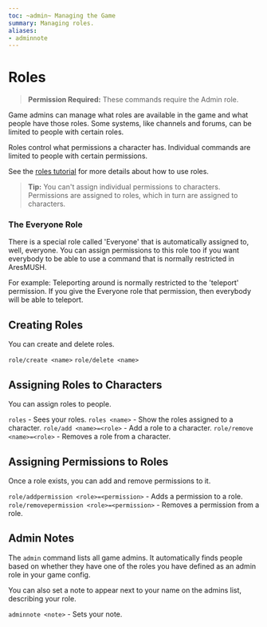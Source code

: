```yaml
---
toc: ~admin~ Managing the Game
summary: Managing roles.
aliases:
- adminnote
---
```

# Roles

> **Permission Required:** These commands require the Admin role.

Game admins can manage what roles are available in the game and what people have those roles.  Some systems, like channels and forums, can be limited to people with certain roles.

Roles control what permissions a character has.  Individual commands are limited to people with certain permissions. 

See the [roles tutorial](http://aresmush.com/tutorials/manage/roles) for more details about how to use roles.

> **Tip:**  You can't assign individual permissions to characters.  Permissions are assigned to roles, which in turn are assigned to characters.

### The Everyone Role

There is a special role called 'Everyone' that is automatically assigned to, well, everyone.  You can assign permissions to this role too if you want everybody to be able to use a command that is normally restricted in AresMUSH.

For example:  Teleporting around is normally restricted to the 'teleport' permission.  If you give the Everyone role that permission, then everybody will be able to teleport.

## Creating Roles

You can create and delete roles.

`role/create <name>`
`role/delete <name>`

## Assigning Roles to Characters

You can assign roles to people.

`roles` - Sees your roles.
`roles <name>` - Show the roles assigned to a character.
`role/add <name>=<role>` - Add a role to a character.
`role/remove <name>=<role>` - Removes a role from a character.

## Assigning Permissions to Roles

Once a role exists, you can add and remove permissions to it.

`role/addpermission <role>=<permission>` - Adds a permission to a role.
`role/removepermission <role>=<permission>` - Removes a permission from a role.

## Admin Notes

The `admin` command lists all game admins.  It automatically finds people based on whether they have one of the roles you have defined as an admin role in your game config.  

You can also set a note to appear next to your name on the admins list, describing your role.

`adminnote <note>` - Sets your note.
